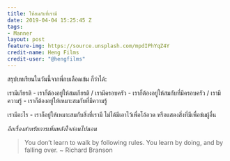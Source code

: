 ```yaml
---
title: ให้สมกับที่เรามี
date: 2019-04-04 15:25:45 Z
tags:
- Manner
layout: post
feature-img: https://source.unsplash.com/mpdIPhYqZ4Y
credit-name: Heng Films
credit-user: "@hengfilms"
---
```


สรุปบทเรียนในวันนี้จากพี่กบเลือดเข้ม ก็ว่าได้:

เรามีเกียรติ - เราก็ต้องอยู่ให้สมเกียรติ / เรามีครอบครัว - เราก็ต้องอยู่ให้สมกับที่มีครอบครัว / เรามีความรู้ - เราก็ต้องอยู่ให้เหมาะสมกับที่มีความรู้

เรามีอะไร - เราก็อยู่ให้เหมาะสมกับสิ่งที่เรามี ไม่ได้มีเอาไว้เพื่อโอ้อวด หรือแสดงสิ่งที่มีเพื่อข่มผู้อื่น

*อีกเรื่องสำหรับการเพิ่มพลังใจก่อนไปนอน*

> You don’t learn to walk by following rules. You learn by doing, and by falling over. ~ Richard Branson
